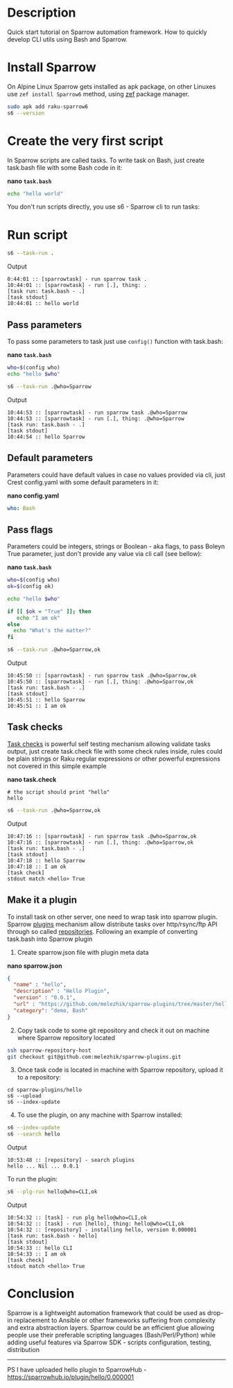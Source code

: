 # Description

Quick start tutorial on Sparrow automation framework. How to quickly develop CLI utils using Bash and Sparrow.

# Install Sparrow

On Alpine Linux Sparrow gets installed as apk package, on other Linuxes use `zef install Sparrow6` method, using [zef](https://github.com/ugexe/zef) package manager.

```bash
sudo apk add raku-sparrow6
s6 --version
```

# Create the very first script

In Sparrow scripts are called tasks. To write task on Bash, just create task.bash file with some Bash code in it:

**nano `task.bash`**
```bash
echo "hello world"
```

You don't run scripts directly, you use s6 - Sparrow cli to run tasks:

# Run script

```bash
s6 --task-run .
```

Output
```
0:44:01 :: [sparrowtask] - run sparrow task .
10:44:01 :: [sparrowtask] - run [.], thing: .
[task run: task.bash - .]
[task stdout]
10:44:01 :: hello world
```

## Pass parameters

To pass some parameters to task just use `config()` function with task.bash: 

**nano `task.bash`**
```bash
who=$(config who)
echo "hello $who"
```

```bash
s6 --task-run .@who=Sparrow
```

Output
```
10:44:53 :: [sparrowtask] - run sparrow task .@who=Sparrow
10:44:53 :: [sparrowtask] - run [.], thing: .@who=Sparrow
[task run: task.bash - .]
[task stdout]
10:44:54 :: hello Sparrow
```

## Default parameters

Parameters could have default values in case no values provided via cli, just Crest config.yaml with some default parameters in it:

**nano config.yaml**
```yaml
who: Bash
```

## Pass flags

Parameters could be integers, strings or Boolean - aka flags, to pass Boleyn True parameter, just don't provide any value via cli call (see bellow):

**nano `task.bash`**
```bash
who=$(config who)
ok=$(config ok)

echo "hello $who"

if [[ $ok = "True" ]]; then
   echo "I am ok"
else
  echo "What's the matter?"
fi
```

```bash
s6 --task-run .@who=Sparrow,ok
```

Output
```
10:45:50 :: [sparrowtask] - run sparrow task .@who=Sparrow,ok
10:45:50 :: [sparrowtask] - run [.], thing: .@who=Sparrow,ok
[task run: task.bash - .]
[task stdout]
10:45:51 :: hello Sparrow
10:45:51 :: I am ok
```

## Task checks

[Task checks](https://github.com/melezhik/Sparrow6/blob/master/documentation/taskchecks.md) is powerful self testing mechanism allowing validate tasks output, just create task.check file with some check rules inside, rules could be plain strings
or Raku regular expressions or other powerful expressions not covered in this simple example 
 
**nano task.check**
```
# the script should print "hello"
hello
```

```bash
s6 --task-run .@who=Sparrow,ok
```

Output
```
10:47:16 :: [sparrowtask] - run sparrow task .@who=Sparrow,ok
10:47:16 :: [sparrowtask] - run [.], thing: .@who=Sparrow,ok
[task run: task.bash - .]
[task stdout]
10:47:18 :: hello Sparrow
10:47:18 :: I am ok
[task check]
stdout match <hello> True
```

## Make it a plugin

To install task on other server, one need to wrap task into sparrow plugin. Sparrow [plugins](https://github.com/melezhik/Sparrow6/blob/master/documentation/plugins.md) mechanism allow distribute tasks over http/rsync/ftp API
through so called [repositories](https://github.com/melezhik/Sparrow6/blob/master/documentation/repository.md). Following an example of converting task.bash into Sparrow plugin


1. Create sparrow.json file with plugin meta data

**nano sparrow.json**

```json
{
  "name" : "hello",
  "description" : "Hello Plugin",
  "version" : "0.0.1",
  "url" : "https://github.com/melezhik/sparrow-plugins/tree/master/hello",
  "category": "demo, Bash"
}
```

2. Copy task code to some git repository and check it out on machine where Sparrow repository located
 
```bash
ssh sparrow-repository-host
git checkout git@github.com:melezhik/sparrow-plugins.git
```


3. Once task code is located in machine with Sparrow repository, upload it
to a repository:

```
cd sparrow-plugins/hello
s6 --upload
s6 --index-update
```

4. To use the plugin, on any machine with Sparrow installed:

```bash
s6 --index-update
s6 --search hello
```

Output
```
10:53:48 :: [repository] - search plugins
hello ... Nil ... 0.0.1
```

To run the plugin:

```bash
s6 --plg-run hello@who=CLI,ok
```

Output
```
10:54:32 :: [task] - run plg hello@who=CLI,ok
10:54:32 :: [task] - run [hello], thing: hello@who=CLI,ok
10:54:32 :: [repository] - installing hello, version 0.000001
[task run: task.bash - hello]
[task stdout]
10:54:33 :: hello CLI
10:54:33 :: I am ok
[task check]
stdout match <hello> True
```

# Conclusion

Sparrow is a lightweight automation framework that could be used as drop-in replacement to Ansible or other frameworks suffering from complexity and extra abstraction layers.
Sparrow could be an efficient glue allowing people use their preferable scripting languages (Bash/Perl/Python) while adding useful features via Sparrow SDK - scripts configuration, testing, distribution


---

PS I have uploaded hello plugin to SparrowHub - https://sparrowhub.io/plugin/hello/0.000001

